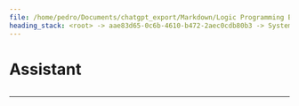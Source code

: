 ```yaml
---
file: /home/pedro/Documents/chatgpt_export/Markdown/Logic Programming Basics.md
heading_stack: <root> -> aae83d65-0c6b-4610-b472-2aec0cdb80b3 -> System -> cd5f65ce-2de1-48c1-aa94-c4163a6f79bd -> System -> aaa22cbb-606f-41d0-b4ae-e591f21bb854 -> User -> e29cce05-dbd4-4728-8c1b-c03f43a7b92e -> Assistant -> Core Components -> How It Works -> Execution Flow: -> aaa2ae6d-a9b8-41f7-87e8-a93920624bd0 -> User -> a699099e-00cf-49be-8eb0-38733c577fa0 -> Assistant -> ac90bca6-5a7a-4d60-9a92-0a011029e761 -> Tool -> 380dfda5-d15a-451f-8e90-19b93624240d -> Assistant -> aaa2c7ad-b00f-44e2-9de9-6d855dc585f8 -> User -> 7ef98a9f-1f7c-4b2d-92df-6e588b7a0d9f -> Assistant -> 437c6506-4d99-402e-8217-957b6ba049be -> Assistant -> 5396381e-bdc1-40fd-96d1-064bd4af05fc -> Tool -> e4917662-5c51-4664-a4a7-54ac891ba2d3 -> Assistant -> aaa2d531-9e41-4df6-8dfb-12e26fdc8d3b -> User -> 20adabdc-0aee-4aa7-a720-66e6ba58c74f -> Assistant -> 20cb1851-f662-44da-a982-b5b70224b48e -> Tool -> 5ae2b14b-1e8c-4997-b848-7388aa67bb7d -> Assistant -> 98a87f1c-68f6-47ab-8847-f0de73e9c18f -> Assistant -> 415128a4-5315-4e3c-a0b6-53d3d0ff0b55 -> Tool -> 8e28fba1-33b2-4a14-822a-8bcbdb36f950 -> Assistant -> c2b28286-2022-4e48-ae70-b3ee7772a412 -> Assistant -> c0e2fd53-8bf3-4a81-9798-60813d1fb35d -> Tool -> 75b59472-01c4-4609-9c23-adf46b94ee20 -> Assistant -> aaa28e27-eec9-4e3b-bea2-16209cbbe981 -> User -> d85ea3ca-e7ad-4983-87e5-9131b320632c -> Assistant -> 4387b907-3543-4cc1-8932-5827e1ed4548 -> Tool -> 87974b34-bfd1-461c-91da-db0c235a6011 -> Assistant -> 4a80489f-5cf9-4e33-9820-560c57ffaa7b -> Tool -> b53bd1da-5595-4400-9c7c-fea014467ce0 -> Assistant -> 75145a5d-45d1-404c-9055-95ca5ca8a19f -> Tool -> 775df44d-88fc-4a87-a458-e2fb60293808 -> Assistant -> aaa2112f-6819-405b-bca8-80faac22d7ae -> User -> b3a624c3-4903-4c17-8937-15369c9a06f7 -> Assistant -> 6664eb49-41a4-4683-a040-34e5fd2d7cd6 -> Assistant -> be4c4e03-4cf0-4557-82bd-2cfefea8a66f -> Tool -> de8a5262-1347-4947-a674-b7c5f38446dc -> Assistant -> 5a0126a4-4e78-49eb-9836-fffd6ec3a2b9 -> Assistant -> 90031814-763b-4835-9d8b-6fed2680443f -> Tool -> d8e8385b-1a56-4021-8463-4c80b9651683 -> Assistant -> 70b1a9c5-7ef9-4f8d-8c03-a76c8342041e -> Assistant -> 268fa94c-10b5-475e-a55b-7ea17b2b7d89 -> Tool -> e04086a7-68a8-4ed8-89cd-ca0b0e85b33b -> Assistant -> 34d28576-994d-42f6-bee8-3b2ba3dccdd9 -> Assistant -> 58a7017b-660a-4fb6-8da1-ea0c6101784c -> Tool -> dd9d53dd-ace7-438d-8315-a72bbc7aab1b -> Assistant -> aaa2e91b-0356-45b5-82ed-9b1661189436 -> User -> 3b2222b2-481c-440a-a7cb-fab5c91024c4 -> Assistant -> aaa24345-4f13-4a69-819f-59e648e38c2b -> User -> 5a81bf31-54b2-4816-8f99-80fce458d582 -> Assistant -> dfe6ea10-0706-46e1-9902-efd751f6d31c -> Tool -> d97674ed-4896-4713-aa6b-9f5780d6ee55 -> Assistant -> f793e00f-df39-4bf6-a7b4-065f0ffce2e6 -> Assistant -> e83f6426-ab96-48b7-b888-b2e0cdc8cc01 -> Tool -> c6b00b67-9a8c-485e-9022-83c975a4c128 -> Assistant -> b3017514-265b-43c5-94ee-1a60e3224d39 -> Assistant -> fec0ea9d-087c-4a66-bc97-abc016367fa4 -> Tool -> 7f89ae82-9c4a-41ae-b438-bf2b6f045602 -> Assistant -> 1c8354aa-061f-4021-b166-4ee701b59aec -> Assistant -> aa77da11-6ec6-4a6a-b653-27cfc07f819f -> Tool -> cff5c0a2-61bc-4d71-81d8-01b701d130f0 -> Assistant -> e757dd85-ac19-428d-b3a2-3b172cea04b4 -> Assistant -> ed17b346-2898-4be7-9e07-c7599d66c3da -> Tool -> 41c0c6b2-ee0a-4f73-a88d-64d73803db0d -> Assistant -> aaa259cd-6e0b-4abd-b3a3-ba3262026f07 -> User -> 261ba18e-7df6-4521-af84-f99107c66632 -> Assistant -> 78a48f12-ede6-40fd-9304-1c1e741bb63f -> Tool -> 7fce6a7c-a127-41ae-a05a-e57bcd99e6d2 -> Assistant -> 27325032-6b7a-44a1-8269-43cb1fba516d -> Assistant -> 8bbd61a9-f485-4ce4-940a-582955a632b2 -> Tool -> 64eff8d0-63ed-4c4d-9448-e9500ee2dd7b -> Assistant -> aaa27b0f-16cc-43dc-8a36-155202cc947b -> User -> 7437a9fc-6f16-4f51-ad8b-03641c3d9e93 -> Assistant -> 0d288bbb-2669-48a3-90ea-edfaefe6a00b -> Tool -> 9c15d93e-1129-4cbb-88a7-2744871a5f7a -> Assistant -> aaa2fe84-0277-4cb4-9911-c9804cddb638 -> User -> fa1a18d4-f3ec-4d57-a8f5-027a93e3b8fc -> Assistant -> 5f1de961-c6f7-4210-ab5e-f69cad5904ad -> Tool -> 619398bc-1b58-4798-b74a-23efb408e412 -> Assistant -> 5da79e15-f076-4a51-866c-af23df490f1f -> Assistant -> 7a4caf0b-762f-430f-b3a5-41c667aa112d -> Tool -> 11523c26-2384-4498-90b1-1586adadd649 -> Assistant -> 77a707ae-222f-4c97-8238-be62b137f68e -> Assistant -> 3737afe8-69ab-4253-9492-fbca2fffda97 -> Tool -> 76fc7885-89bd-40ab-973e-73c0e79a0b36 -> Assistant -> a341d428-3a4a-44b7-b3f7-bc7adcd8695e -> Assistant
---
```

# Assistant

```python

```

---
